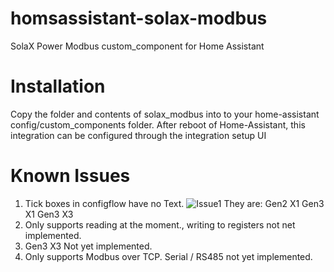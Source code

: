 # homsassistant-solax-modbus
SolaX Power Modbus custom_component for Home Assistant

# Installation
Copy the folder and contents of solax_modbus into to your home-assistant config/custom_components folder.
After reboot of Home-Assistant, this integration can be configured through the integration setup UI

# Known Issues

1. Tick boxes in configflow have no Text.
![Issue1](https://github.com/wills106/homeassistant-solax-modbus/blob/master/images1/issue1.png)
They are:
Gen2 X1
Gen3 X1
Gen3 X3
2. Only supports reading at the moment., writing to registers not net implemented.
3. Gen3 X3 Not yet implemented.
4. Only supports Modbus over TCP. Serial / RS485 not yet implemented.
